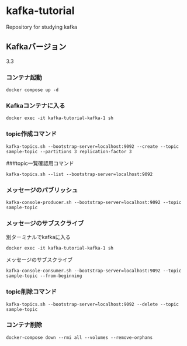 # kafka-tutorial
Repository for studying kafka

## Kafkaバージョン
3.3

### コンテナ起動
```
docker compose up -d
```

### Kafkaコンテナに入る
```
docker exec -it kafka-tutorial-kafka-1 sh
```

### topic作成コマンド
```
kafka-topics.sh --bootstrap-server=localhost:9092 --create --topic sample-topic --partitions 3 replication-factor 3
```

###topic一覧確認用コマンド
```
kafka-topics.sh --list --bootstrap-server=localhost:9092
```

### メッセージのパブリッシュ
```
kafka-console-producer.sh --bootstrap-server=localhost:9092 --topic sample-topic
```

### メッセージのサブスクライブ
別ターミナルでkafkaに入る
```
docker exec -it kafka-tutorial-kafka-1 sh
```

メッセージのサブスクライブ
```
kafka-console-consumer.sh --bootstrap-server=localhost:9092 --topic sample-topic --from-beginning
```

### topic削除コマンド
```
kafka-topics.sh --bootstrap-server=localhost:9092 --delete --topic sample-topic
```

### コンテナ削除
```
docker-compose down --rmi all --volumes --remove-orphans
```
